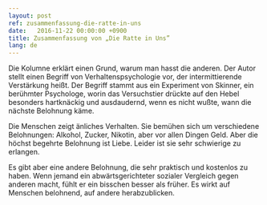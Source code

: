 ```yaml
---
layout: post
ref: zusammenfassung-die-ratte-in-uns
date:   2016-11-22 00:00:00 +0900
title: Zusammenfassung von „Die Ratte in Uns”
lang: de
---
```


Die Kolumne erklärt einen Grund, warum man hasst die anderen. Der Autor stellt einen Begriff von Verhaltenspsychologie vor, der intermittierende Verstärkung heißt. Der Begriff stammt aus ein Experiment von Skinner, ein berühmter Psychologe, worin das Versuchstier drückte auf den Hebel besonders hartknäckig und ausdaudernd, wenn es nicht wußte, wann die nächste Belohnung käme. 

Die Menschen zeigt änliches Verhalten. Sie bemühen sich um verschiedene Belohnungen: Alkohol, Zucker, Nikotin, aber vor allen Dingen Geld. Aber die höchst begehrte Belohnung ist Liebe. Leider ist sie sehr schwierige zu erlangen.

Es gibt aber eine andere Belohnung, die sehr praktisch und kostenlos zu haben. Wenn jemand ein abwärtsgerichteter sozialer Vergleich gegen anderen macht, fühlt er ein bisschen besser als früher. Es wirkt auf Menschen belohnend, auf andere herabzublicken.